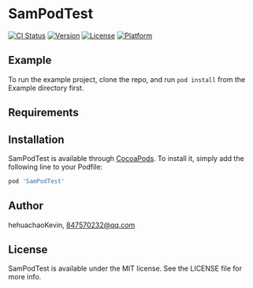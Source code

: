 # SamPodTest

[![CI Status](https://img.shields.io/travis/hehuachaoKevin/SamPodTest.svg?style=flat)](https://travis-ci.org/hehuachaoKevin/SamPodTest)
[![Version](https://img.shields.io/cocoapods/v/SamPodTest.svg?style=flat)](https://cocoapods.org/pods/SamPodTest)
[![License](https://img.shields.io/cocoapods/l/SamPodTest.svg?style=flat)](https://cocoapods.org/pods/SamPodTest)
[![Platform](https://img.shields.io/cocoapods/p/SamPodTest.svg?style=flat)](https://cocoapods.org/pods/SamPodTest)

## Example

To run the example project, clone the repo, and run `pod install` from the Example directory first.

## Requirements

## Installation

SamPodTest is available through [CocoaPods](https://cocoapods.org). To install
it, simply add the following line to your Podfile:

```ruby
pod 'SamPodTest'
```

## Author

hehuachaoKevin, 847570232@qq.com

## License

SamPodTest is available under the MIT license. See the LICENSE file for more info.
